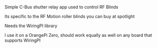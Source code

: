 Simple C-Bus shutter relay app used to control RF Blinds

Its specific to the RF Motion roller blinds you can buy at spotlight

Needs the WiringPI library 

I use it on a OrangePi Zero, should work equally as well on any board that supports WiringPI 


